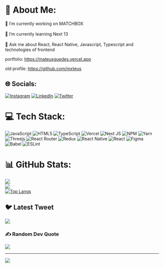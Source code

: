 # 💫 About Me:
🔭 I’m currently working on MATCHBOX<br><br>🌱 I’m currently learning Next 13<br><br>💬 Ask me about React, React Native, Javascript, Typescript and technologies of frontend

portfolio: https://mateusguedes.vercel.app

old profile: https://github.com/mxteus


## 🌐 Socials:
[![Instagram](https://img.shields.io/badge/Instagram-%23E4405F.svg?logo=Instagram&logoColor=white)](https://instagram.com/https://www.instagram.com/mxteusg/) [![LinkedIn](https://img.shields.io/badge/LinkedIn-%230077B5.svg?logo=linkedin&logoColor=white)](https://linkedin.com/in/https://www.linkedin.com/in/mateusguedess/t) [![Twitter](https://img.shields.io/badge/Twitter-%231DA1F2.svg?logo=Twitter&logoColor=white)](https://twitter.com/https://twitter.com/mxteusg) 

# 💻 Tech Stack:
![JavaScript](https://img.shields.io/badge/javascript-%23323330.svg?style=for-the-badge&logo=javascript&logoColor=%23F7DF1E) ![HTML5](https://img.shields.io/badge/html5-%23E34F26.svg?style=for-the-badge&logo=html5&logoColor=white) ![TypeScript](https://img.shields.io/badge/typescript-%23007ACC.svg?style=for-the-badge&logo=typescript&logoColor=white) ![Vercel](https://img.shields.io/badge/vercel-%23000000.svg?style=for-the-badge&logo=vercel&logoColor=white) ![Next JS](https://img.shields.io/badge/Next-black?style=for-the-badge&logo=next.js&logoColor=white) ![NPM](https://img.shields.io/badge/NPM-%23000000.svg?style=for-the-badge&logo=npm&logoColor=white) ![Yarn](https://img.shields.io/badge/yarn-%232C8EBB.svg?style=for-the-badge&logo=yarn&logoColor=white) ![Threejs](https://img.shields.io/badge/threejs-black?style=for-the-badge&logo=three.js&logoColor=white) ![React Router](https://img.shields.io/badge/React_Router-CA4245?style=for-the-badge&logo=react-router&logoColor=white) ![Redux](https://img.shields.io/badge/redux-%23593d88.svg?style=for-the-badge&logo=redux&logoColor=white) ![React Native](https://img.shields.io/badge/react_native-%2320232a.svg?style=for-the-badge&logo=react&logoColor=%2361DAFB) ![React](https://img.shields.io/badge/react-%2320232a.svg?style=for-the-badge&logo=react&logoColor=%2361DAFB) 	![Figma](https://img.shields.io/badge/figma-%23F24E1E.svg?style=for-the-badge&logo=figma&logoColor=white) ![Babel](https://img.shields.io/badge/Babel-F9DC3e?style=for-the-badge&logo=babel&logoColor=black) ![ESLint](https://img.shields.io/badge/ESLint-4B3263?style=for-the-badge&logo=eslint&logoColor=white)
# 📊 GitHub Stats:
![](https://github-readme-stats.vercel.app/api?username=mateusguedess&theme=draculak&hide_border=true&include_all_commits=true&count_private=true)<br/>
![](https://github-readme-streak-stats.herokuapp.com/?user=mateusguedess&theme=dracula&hide_border=true)<br/>
[![Top Langs](https://github-readme-stats.vercel.app/api/top-langs/?username=anuraghazra&theme=dracula)](https://github.com/anuraghazra/github-readme-stats)

## 🐦 Latest Tweet
[![](https://gtce.itsvg.in/api?username=https://twitter.com/mxteusg)](https://github.com/VishwaGauravIn/github-twitter-card-embed)

### ✍️ Random Dev Quote
![](https://quotes-github-readme.vercel.app/api?type=horizontal&theme=radical)


---
[![](https://visitcount.itsvg.in/api?id=mateusguedess&icon=1&color=11)](https://visitcount.itsvg.in)

<!-- Proudly created with GPRM ( https://gprm.itsvg.in ) -->

